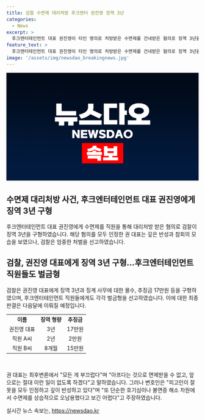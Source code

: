 ```yaml
---
title: 검찰 수면제 대리처방 후크엔터 권진영 징역 3년
categories:
  - News
excerpt: >
  후크엔터테인먼트 대표 권진영이 타인 명의로 처방받은 수면제를 건네받은 혐의로 징역 3년을 구형받았다. 3명에게 대리처방으로 수면제를 준 혐의, 그리고 모든 혐의를 인정했다는 증언을 했다. 검찰은 징역 3년과 17만원의 추징금 등을 구형했다. 변호인은 치료 목적으로 수면제를 복용했다 주장했으나, 선고 기일은 다음달 8일로 예정되어 있다. 2015년 후크엔터테인먼트 설립한 권 대표는 최근 이승기와의 법적 분쟁으로 또 다른 논란에 휩싸였다.
feature_text: >
  후크엔터테인먼트 대표 권진영이 타인 명의로 처방받은 수면제를 건네받은 혐의로 징역 3년을 구형받았다. 3명에게 대리처방으로 수면제를 준 혐의, 그리고 모든 혐의를 인정했다는 증언을 했다. 검찰은 징역 3년과 17만원의 추징금 등을 구형했다. 변호인은 치료 목적으로 수면제를 복용했다 주장했으나, 선고 기일은 다음달 8일로 예정되어 있다. 2015년 후크엔터테인먼트 설립한 권 대표는 최근 이승기와의 법적 분쟁으로 또 다른 논란에 휩싸였다.
image: '/assets/img/newsdao_breakingnews.jpg'
---
```


<p><img src="/assets/img/newsdao_breakingnews.jpg" alt="cryptoinkorea 속보" /></p>

<h2 data-ke-size="size26">수면제 대리처방 사건, 후크엔터테인먼트 대표 권진영에게 징역 3년 구형</h2>

<p data-ke-size="size16">후크엔터테인먼트 대표 권진영에게 수면제를 직원을 통해 대리처방 받은 혐의로 검찰이 징역 3년을 구형하였습니다. 해당 혐의를 모두 인정한 권 대표는 깊은 반성과 참회의 모습을 보였으나, 검찰은 엄중한 처벌을 선고하였습니다.</p>

<h2 data-ke-size="size24">검찰, 권진영 대표에게 징역 3년 구형...후크엔터테인먼트 직원들도 벌금형</h2>

<p data-ke-size="size16">검찰은 권진영 대표에게 징역 3년과 징계 사무에 대한 몰수, 추징금 17만원 등을 구형하였으며, 후크엔터테인먼트 직원들에게도 각각 벌금형을 선고하였습니다. 이에 대한 최종 판결은 다음달에 이뤄질 예정입니다.</p>

<table>
    <tr>
        <td style="text-align: center; height: 17px;"><b>이름</b></td>
        <td style="text-align: center; height: 17px;"><b>징역 형량</b></td>
        <td style="text-align: center; height: 17px;"><b>추징금</b></td>
    </tr>
    <tr>
        <td style="text-align: center; height: 17px;">권진영 대표</td>
        <td style="text-align: center; height: 17px;">3년</td>
        <td style="text-align: center; height: 17px;">17만원</td>
    </tr>
    <tr>
        <td style="text-align: center; height: 17px;">직원 A씨</td>
        <td style="text-align: center; height: 17px;">2년</td>
        <td style="text-align: center; height: 17px;">2만원</td>
    </tr>
    <tr>
        <td style="text-align: center; height: 17px;">직원 B씨</td>
        <td style="text-align: center; height: 17px;">8개월</td>
        <td style="text-align: center; height: 17px;">15만원</td>
    </tr>
</table>

<p><br></p>

<p data-ke-size="size16">권 대표는 최후변론에서 "모든 게 부끄럽다"며 "아프다는 것으로 면제받을 수 없고, 앞으로는 절대 이런 일이 없도록 하겠다"고 말하였습니다. 그러나 변호인은 "피고인이 잘못을 모두 인정하고 깊이 반성하고 있다"며 "또 단순한 호기심이나 불면증 해소 차원에서 수면제를 상습적으로 오남용했다고 보긴 어렵다"고 주장하였습니다.</p>
실시간 뉴스 속보는, <a href="https://newsdao.kr" rel="dofollow">https://newsdao.kr</a>


